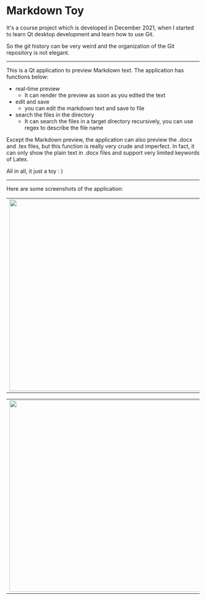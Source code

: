 # Markdown Toy

It's a course project which is developed in  December 2021, when I started to learn Qt desktop development and learn how to use Git.

So the git history can be very weird and the organization of the Git repository is not elegant.

---

This is a Qt application to preview Markdown text. The application has functions below:

- real-time preview
    - It can render the preview as soon as  you edited the text
- edit and save
    - you can edit the markdown text and save to file
- search the files in the directory
    - It can search the files in a target directory recursively, you can use regex to describe the file name

Except the Markdown preview, the application can also preview the .docx and .tex files, but this function is really very crude and imperfect. In fact, it can only show the plain text in .docx files and support very limited keywords of Latex.

All in all, it just a toy : )

---

Here are some screenshots of the application:

<table><tr>
  <td><img src="https://user-images.githubusercontent.com/84324349/209457629-517977ff-36e6-4d6e-baeb-90e21064b545.png" width="500px"></td>
  <td><img src="https://user-images.githubusercontent.com/84324349/209457630-b18df527-2346-400d-8eb1-d8cbcd1a1792.png" width="500px"></td>
</tr></table>

<table><tr>
  <td><img src="https://user-images.githubusercontent.com/84324349/209457639-785a5f1e-544e-4859-a537-87bde75434c2.png" width="500px"></td>
  <td><img src="https://user-images.githubusercontent.com/84324349/209457632-4a8f4e5d-1c28-4e88-a551-5fba3296399f.png" width="500px"></td>
</tr></table>

